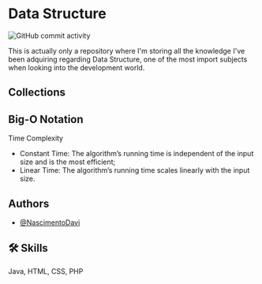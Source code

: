 
# Data Structure

![GitHub commit activity](https://img.shields.io/github/commit-activity/t/NascimentoDavi/data_structure?color=violet)

This is actually only a repository where I'm storing all the knowledge I've been adquiring regarding Data Structure, one of the most import subjects when looking into the development world.

## Collections

## Big-O Notation
Time Complexity
- Constant Time: 
    The algorithm’s running time is independent of the input size and is the most efficient;
- Linear Time: 
        The algorithm’s running time scales linearly with the input size.

## Authors

- [@NascimentoDavi](https://www.github.com/NascimentoDavi)

## 🛠 Skills
Java, HTML, CSS, PHP

